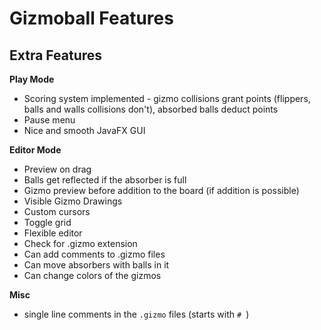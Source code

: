 # Gizmoball Features

## Extra Features

**Play Mode**

* Scoring system implemented - gizmo collisions grant points
 (flippers, balls and walls collisions don't), absorbed balls deduct points  
* Pause menu
* Nice and smooth JavaFX GUI


**Editor Mode**

* Preview on drag 
* Balls get reflected if the absorber is full
* Gizmo preview before addition to the board (if addition is possible) 
* Visible Gizmo Drawings
* Custom cursors
* Toggle grid
* Flexible editor
* Check for .gizmo extension
* Can add comments to .gizmo files
* Can move absorbers with balls in it
* Can change colors of the gizmos

**Misc**

* single line comments in the `.gizmo` files (starts with `# `)